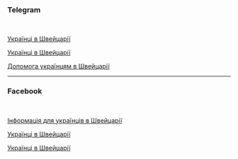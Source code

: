 ### Telegram

</br>

[Українці в Швейцарії](https://t.me/swiss_ua)

[Українці в Швейцарії](https://t.me/SwissUA)

[Допомога українцям в Швейцарії](https://t.me/refugeesinSwitzerland)

***
### Facebook

</br>

[Інформація для українців в Швейцарії](https://www.facebook.com/groups/uainch/?ref=share)

[Українці в Швейцарії](https://www.facebook.com/groups/519429765180420/?ref=share)

[Українці в Швейцарії ](https://www.facebook.com/groups/1152210911531207/?ref=share)